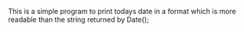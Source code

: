 This is a simple program to print todays date in a format which is more readable than the string returned by Date();
